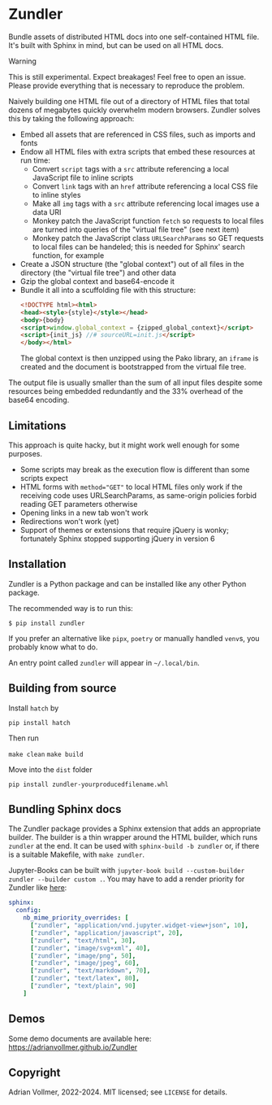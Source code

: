 Zundler
=======

Bundle assets of distributed HTML docs into one self-contained HTML file.
It's built with Sphinx in mind, but can be used on all HTML docs.

> [!WARNING]
> This is still experimental. Expect breakages! Feel free
> to open an issue. Please provide everything that is necessary to reproduce
> the problem.

Naively building one HTML file out of a directory of HTML files that total
dozens of megabytes quickly overwhelm modern browsers. Zundler solves this
by taking the following approach:

* Embed all assets that are referenced in CSS files, such as imports and
  fonts
* Endow all HTML files with extra scripts that embed these resources at run time:
  * Convert `script` tags with a `src` attribute referencing a local JavaScript file to inline scripts
  * Convert `link` tags with an `href` attribute referencing a local CSS file to inline styles
  * Make all `img` tags with a `src` attribute referencing local images use a data URI
  * Monkey patch the JavaScript function `fetch` so requests to local files are turned into queries of the "virtual file tree" (see next item)
  * Monkey patch the JavaScript class `URLSearchParams` so GET requests to
    local files can be handeled; this is needed for Sphinx' search function, for example
* Create a JSON structure (the "global context") out of all files in the directory (the "virtual file tree") and other data
* Gzip the global context and base64-encode it
* Bundle it all into a scuffolding file with this structure:
  ```html
  <!DOCTYPE html><html>
  <head><style>{style}</style></head>
  <body>{body}
  <script>window.global_context = {zipped_global_context}</script>
  <script>{init_js} //# sourceURL=init.js</script>
  </body></html>
  ```
  The global context is then unzipped using the Pako library, an `iframe` is
  created and the document is bootstrapped from the virtual file tree.

The output file is usually smaller than the sum of all input files despite
some resources being embedded redundantly and the 33% overhead of the base64
encoding.


Limitations
-----------

This approach is quite hacky, but it might work well enough for some purposes.

* Some scripts may break as the execution flow is different than some scripts
  expect
* HTML forms with `method="GET"` to local HTML files only work if the
  receiving code uses URLSearchParams, as same-origin policies forbid
  reading GET parameters otherwise
* Opening links in a new tab won't work
* Redirections won't work (yet)
* Support of themes or extensions that require jQuery is wonky; fortunately
  Sphinx stopped supporting jQuery in version 6


Installation
------------

Zundler is a Python package and can be installed like any other Python
package.

The recommended way is to run this:

```shell-session
$ pip install zundler
```

If you prefer an alternative like `pipx`, `poetry` or manually handled
`venv`s, you probably know what to do.

An entry point called `zundler` will appear in `~/.local/bin`.


Building from source
------------

Install `hatch` by

`pip install hatch`

Then run

`make clean`
`make build`

Move into the `dist` folder

`pip install zundler-yourproducedfilename.whl`



Bundling Sphinx docs
--------------------

The Zundler package provides a Sphinx extension that adds an appropriate
builder. The builder is a thin wrapper around the HTML builder, which runs
`zundler` at the end. It can be used with `sphinx-build -b zundler` or, if
there is a suitable Makefile, with `make zundler`.

Jupyter-Books can be built with `jupyter-book build --custom-builder
zundler --builder custom .`. You may have to add a render priority for Zundler like
[here](https://jupyterbook.org/en/stable/content/code-outputs.html#render-priority):

```yaml
sphinx:
  config:
    nb_mime_priority_overrides: [
      ["zundler", "application/vnd.jupyter.widget-view+json", 10],
      ["zundler", "application/javascript", 20],
      ["zundler", "text/html", 30],
      ["zundler", "image/svg+xml", 40],
      ["zundler", "image/png", 50],
      ["zundler", "image/jpeg", 60],
      ["zundler", "text/markdown", 70],
      ["zundler", "text/latex", 80],
      ["zundler", "text/plain", 90]
    ]
```

Demos
-----

Some demo documents are available here:
<https://adrianvollmer.github.io/Zundler>


Copyright
---------

Adrian Vollmer, 2022-2024. MIT licensed; see `LICENSE` for details.

